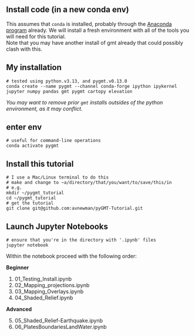 ## Install code (in a new conda env)
This assumes that `conda` is installed, probably through the [Anaconda program](https://www.anaconda.com/) already.
We will install a fresh environment with all of the tools you will need for this tutorial.  
Note that you may have another install of gmt already that could possibly clash with this.  

## My installation 
    # tested using python.v3.13, and pygmt.v0.13.0
    conda create --name pygmt --channel conda-forge ipython ipykernel jupyter numpy pandas gmt pygmt cartopy elevation 
   
*You may want to remove prior `gmt` installs outsides of the python environment, as it may conflict.*

## enter env
    # useful for command-line operations
    conda activate pygmt

## Install this tutorial
    # I use a Mac/Linux terminal to do this
    # make and change to ~a/directory/that/you/want/to/save/this/in
    # e.g.
    mkdir ~/pygmt_tutorial
    cd ~/pygmt_tutorial
    # get the tutorial 
    git clone git@github.com:avnewman/pyGMT-Tutorial.git

## Launch Jupyter Notebooks
    # ensure that you're in the directory with '.ipynb' files
    jupyter notebook

Within the notebook proceed with the following order:

**Beginner**

1) 01_Testing_Install.ipynb 
2) 02_Mapping_projections.ipynb
3) 03_Mapping_Overlays.ipynb
4) 04_Shaded_Relief.ipynb

**Advanced**

5) 05_Shaded_Relief-Earthquake.ipynb
6) 06_PlatesBoundariesLandWater.ipynb

